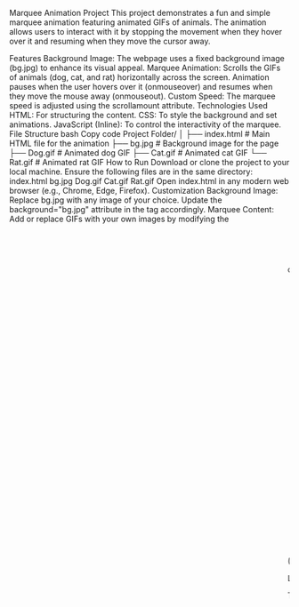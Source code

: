 Marquee Animation Project
This project demonstrates a fun and simple marquee animation featuring animated GIFs of animals. The animation allows users to interact with it by stopping the movement when they hover over it and resuming when they move the cursor away.

Features
Background Image: The webpage uses a fixed background image (bg.jpg) to enhance its visual appeal.
Marquee Animation:
Scrolls the GIFs of animals (dog, cat, and rat) horizontally across the screen.
Animation pauses when the user hovers over it (onmouseover) and resumes when they move the mouse away (onmouseout).
Custom Speed: The marquee speed is adjusted using the scrollamount attribute.
Technologies Used
HTML: For structuring the content.
CSS: To style the background and set animations.
JavaScript (Inline): To control the interactivity of the marquee.
File Structure
bash
Copy code
Project Folder/
│
├── index.html # Main HTML file for the animation
├── bg.jpg # Background image for the page
├── Dog.gif # Animated dog GIF
├── Cat.gif # Animated cat GIF
└── Rat.gif # Animated rat GIF
How to Run
Download or clone the project to your local machine.
Ensure the following files are in the same directory:
index.html
bg.jpg
Dog.gif
Cat.gif
Rat.gif
Open index.html in any modern web browser (e.g., Chrome, Edge, Firefox).
Customization
Background Image:
Replace bg.jpg with any image of your choice.
Update the background="bg.jpg" attribute in the <body> tag accordingly.
Marquee Content:
Add or replace GIFs with your own images by modifying the <marquee> content.
Example:
html
Copy code
<img src="YourImage.gif" width="15%">&emsp;
Demo
Here's what the animation looks like:

(Add a screenshot of your project to help users visualize it.)

License
This project is free to use for educational or personal purposes.

This README serves as a guide for anyone looking to understand, use, or extend your project!
